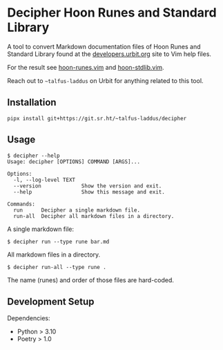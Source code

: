 # Decipher Hoon Runes and Standard Library

A tool to convert Markdown documentation files of Hoon Runes and Standard Library found at the [developers.urbit.org](https://developers.urbit.org) site to Vim help files.

For the result see [hoon-runes.vim](https://git.sr.ht/~talfus-laddus/hoon-runes.vim) and [hoon-stdlib.vim](https://git.sr.ht/~talfus-laddus/hoon-stdlib.vim).

Reach out to `~talfus-laddus` on Urbit for anything related to this tool.

## Installation

```
pipx install git+https://git.sr.ht/~talfus-laddus/decipher
```

## Usage

```
$ decipher --help
Usage: decipher [OPTIONS] COMMAND [ARGS]...

Options:
  -l, --log-level TEXT
  --version             Show the version and exit.
  --help                Show this message and exit.

Commands:
  run      Decipher a single markdown file.
  run-all  Decipher all markdown files in a directory.
```

A single markdown file:

```
$ decipher run --type rune bar.md
```

All markdown files in a directory.

```
$ decipher run-all --type rune .
```

The name (runes) and order of those files are hard-coded.

## Development Setup

Dependencies:
- Python > 3.10
- Poetry > 1.0
